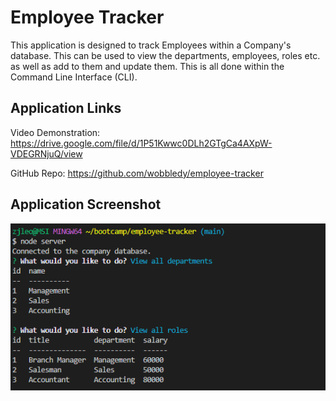 # Employee Tracker

This application is designed to track Employees within a Company's database. This can be used to view the departments, employees, roles etc. as well as add to them and update them. This is all done within the Command Line Interface (CLI).

## Application Links

Video Demonstration: https://drive.google.com/file/d/1P51Kwwc0DLh2GTgCa4AXpW-VDEGRNjuQ/view

GitHub Repo: https://github.com/wobbledy/employee-tracker

## Application Screenshot

![application screenshot](./img/screenshot.PNG)